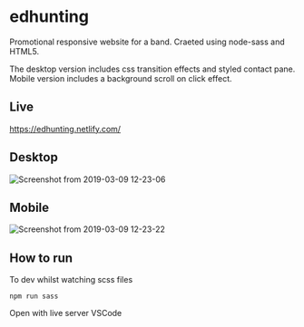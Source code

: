 # edhunting
Promotional responsive website for a band. Craeted using node-sass and HTML5.

The desktop version includes css transition effects and styled contact pane.
Mobile version includes a background scroll on click effect.

## Live
https://edhunting.netlify.com/

## Desktop
![Screenshot from 2019-03-09 12-23-06](https://user-images.githubusercontent.com/16931153/54064176-2c5e8480-4266-11e9-8224-dd11705a28e5.png)

## Mobile
![Screenshot from 2019-03-09 12-23-22](https://user-images.githubusercontent.com/16931153/54064194-544de800-4266-11e9-84a6-efe2ebc0c8e8.png)


## How to run

To dev whilst watching scss files

`npm run sass`

Open with live server VSCode
